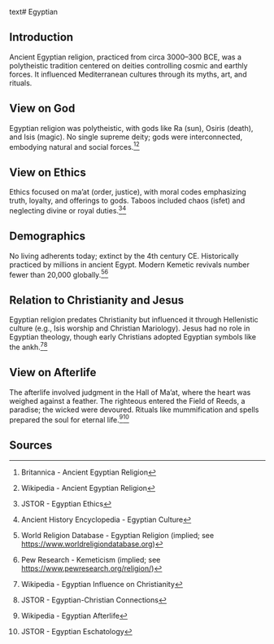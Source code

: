 text# Egyptian
## Introduction
Ancient Egyptian religion, practiced from circa 3000–300 BCE, was a polytheistic tradition centered on deities controlling cosmic and earthly forces. It influenced Mediterranean cultures through its myths, art, and rituals.
## View on God
Egyptian religion was polytheistic, with gods like Ra (sun), Osiris (death), and Isis (magic). No single supreme deity; gods were interconnected, embodying natural and social forces.[^21][^22]
## View on Ethics
Ethics focused on ma’at (order, justice), with moral codes emphasizing truth, loyalty, and offerings to gods. Taboos included chaos (isfet) and neglecting divine or royal duties.[^23][^24]
## Demographics
No living adherents today; extinct by the 4th century CE. Historically practiced by millions in ancient Egypt. Modern Kemetic revivals number fewer than 20,000 globally.[^25][^26]
## Relation to Christianity and Jesus
Egyptian religion predates Christianity but influenced it through Hellenistic culture (e.g., Isis worship and Christian Mariology). Jesus had no role in Egyptian theology, though early Christians adopted Egyptian symbols like the ankh.[^27][^28]
## View on Afterlife
The afterlife involved judgment in the Hall of Ma’at, where the heart was weighed against a feather. The righteous entered the Field of Reeds, a paradise; the wicked were devoured. Rituals like mummification and spells prepared the soul for eternal life.[^29][^30]
## Sources
[^21]: Britannica - Ancient Egyptian Religion[](https://www.britannica.com/topic/ancient-Egyptian-religion)
[^22]: Wikipedia - Ancient Egyptian Religion[](https://en.wikipedia.org/wiki/Ancient_Egyptian_religion)
[^23]: JSTOR - Egyptian Ethics[](https://www.jstor.org/stable/3260655)
[^24]: Ancient History Encyclopedia - Egyptian Culture[](https://www.ancient.eu/Egyptian_Religion/)
[^25]: World Religion Database - Egyptian Religion (implied; see https://www.worldreligiondatabase.org)
[^26]: Pew Research - Kemeticism (implied; see https://www.pewresearch.org/religion/)
[^27]: Wikipedia - Egyptian Influence on Christianity[](https://en.wikipedia.org/wiki/Ancient_Egyptian_religion#Christianity)
[^28]: JSTOR - Egyptian-Christian Connections[](https://www.jstor.org/stable/3260656)
[^29]: Wikipedia - Egyptian Afterlife[](https://en.wikipedia.org/wiki/Ancient_Egyptian_afterlife_beliefs)
[^30]: JSTOR - Egyptian Eschatology[](https://www.jstor.org/stable/3260657)
